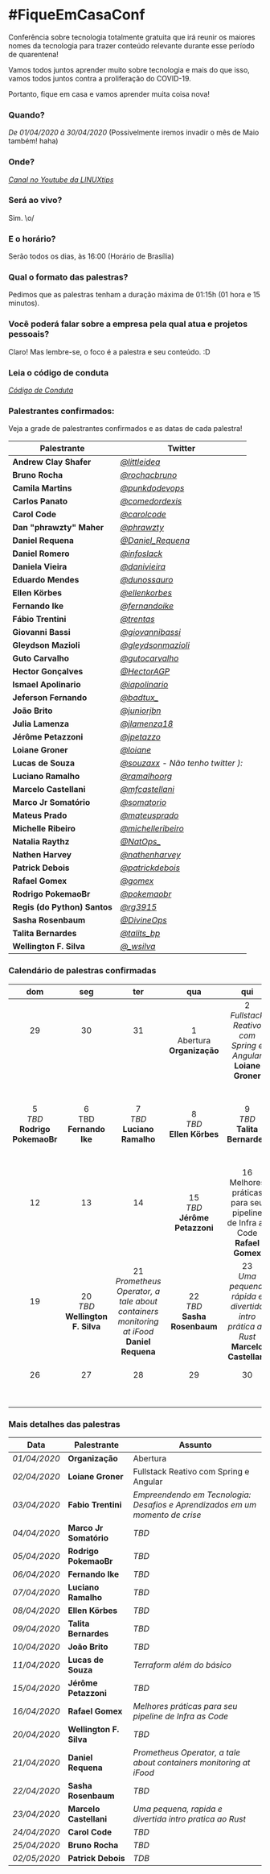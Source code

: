 # #FiqueEmCasaConf

Conferência sobre tecnologia totalmente gratuita que irá reunir os maiores nomes da tecnologia para trazer conteúdo relevante durante esse período de quarentena!

Vamos todos juntos aprender muito sobre tecnologia e mais do que isso, vamos todos juntos contra a proliferação do COVID-19.

Portanto, fique em casa e vamos aprender muita coisa nova!

### Quando? 
*De 01/04/2020 à 30/04/2020* (Possivelmente iremos invadir o mês de Maio também! haha)

### Onde?
*[Canal no Youtube da LINUXtips](https://youtube.com/linuxtips)*

### Será ao vivo?
Sim. \o/

### E o horário?
Serão todos os dias, às 16:00 (Horário de Brasília)

### Qual o formato das palestras?
Pedimos que as palestras tenham a duração máxima de 01:15h (01 hora e 15 minutos).

### Você poderá falar sobre a empresa pela qual atua e projetos pessoais?
Claro! Mas lembre-se, o foco é a palestra e seu conteúdo. :D

### Leia o código de conduta
*[Código de Conduta](https://github.com/linuxtips/FiqueEmCasaConf/blob/master/codigodeconduta.md)*

### Palestrantes confirmados:
Veja a grade de palestrantes confirmados e as datas de cada palestra!

Palestrante | Twitter 
--- | --- 
**Andrew Clay Shafer** | *[@littleidea](https://twitter.com/littleidea)* 
**Bruno Rocha** | *[@rochacbruno](https://twitter.com/rochacbruno)* 
**Camila Martins** | *[@punkdodevops](https://twitter.com/punkdodevops)* 
**Carlos Panato** | *[@comedordexis](https://twitter.com/comedordexis)* 
**Carol Code** | *[@carolcode](https://twitter.com/carolcode)* 
**Dan "phrawzty" Maher** | *[@phrawzty](https://twitter.com/phrawzty)* 
**Daniel Requena** | *[@Daniel_Requena](https://twitter.com/Daniel_Requena)*
**Daniel Romero** | *[@infoslack](https://twitter.com/infoslack)* 
**Daniela Vieira** | *[@danivieira](https://twitter.com/danivieira)* 
**Eduardo Mendes** | *[@dunossauro](https://twitter.com/dunossauro)* 
**Ellen Körbes** | *[@ellenkorbes](https://twitter.com/ellenkorbes)* 
**Fernando Ike** | *[@fernandoike](https://twitter.com/fernandoike)* 
**Fábio Trentini** | *[@trentas](https://twitter.com/trentas)* 
**Giovanni Bassi** | *[@giovannibassi](https://twitter.com/giovannibassi)* 
**Gleydson Mazioli** | *[@gleydsonmazioli](https://twitter.com/gleydsonmazioli)* 
**Guto Carvalho** | *[@gutocarvalho](https://twitter.com/gutocarvalho)* 
**Hector Gonçalves** | *[@HectorAGP](https://twitter.com/HectorAGP)* 
**Ismael Apolinario** | *[@iapolinario](https://twitter.com/iapolinario)* 
**Jeferson Fernando** | *[@badtux_](https://twitter.com/badtux_)* 
**João Brito** | *[@juniorjbn](https://twitter.com/juniorjbn)* 
**Julia Lamenza** | *[@jlamenza18](https://twitter.com/jlamenza18)* 
**Jérôme Petazzoni** | *[@jpetazzo](https://twitter.com/jpetazzo)* 
**Loiane Groner** | *[@loiane](https://twitter.com/loiane)*
**Lucas de Souza** | *[@souzaxx](https://www.instagram.com/souzaxx/) - Não tenho twitter ):*
**Luciano Ramalho** | *[@ramalhoorg](https://twitter.com/ramalhoorg)*
**Marcelo Castellani** | *[@mfcastellani](https://twitter.com/mfcastellani)*
**Marco Jr Somatório** | *[@somatorio](https://twitter.com/somatorio)* 
**Mateus Prado** | *[@mateusprado](https://twitter.com/mateusprado)* 
**Michelle Ribeiro** | *[@michelleribeiro](https://twitter.com/michelleribeiro)* 
**Natalia Raythz** | *[@NatOps_](https://twitter.com/NatOps_)* 
**Nathen Harvey** | *[@nathenharvey](https://twitter.com/nathenharvey)*
**Patrick Debois** | *[@patrickdebois](https://twitter.com/patrickdebois)*
**Rafael Gomex** | *[@gomex](https://twitter.com/gomex)* 
**Rodrigo PokemaoBr** | *[@pokemaobr](https://twitter.com/pokemaobr)* 
**Regis (do Python) Santos** | *[@rg3915](https://twitter.com/rg3915)* 
**Sasha Rosenbaum** | *[@DivineOps](https://twitter.com/DivineOps)* 
**Talita Bernardes** | *[@talits_bp](https://twitter.com/talits_bp)* 
**Wellington F. Silva** | *[@_wsilva](https://twitter.com/_wsilva)*

### Calendário de palestras confirmadas

 dom | seg | ter | qua | qui | sex | sab 
:---:|:---:|:---:|:---:|:---:|:---:|:---:
29<br><br><br>|30<br><br><br>|31<br><br><br>|1<br>Abertura<br>**Organização**|2<br>*Fullstack Reativo com Spring e Angular*<br>**Loiane Groner**|3<br>*TBD*<br>**Fábio Trentini**|4<br>*TBD*<br>**Marco Jr Somatório**<br>|
5<br>*TBD*<br>**Rodrigo PokemaoBr**|6<br>TBD<br>**Fernando Ike**<br>|7<br>*TBD*<br>**Luciano Ramalho**|8<br>*TBD*<br>**Ellen Körbes**|9<br>*TBD*<br>**Talita Bernardes**|10<br>*TBD*<br>**João Brito**|11<br>*Terraform além do básico*<br>**Lucas de Souza**<br><br><br>
12<br><br><br>|13<br><br><br>|14<br><br><br>|15<br>*TBD*<br>**Jérôme Petazzoni**|16<br>Melhores práticas para seu pipeline de Infra as Code<br>**Rafael Gomex**|17<br><br><br>|18<br><br><br>
19<br><br><br>|20<br>*TBD*<br>**Wellington F. Silva**|21<br>*Prometheus Operator, a tale about containers monitoring at iFood*<br>**Daniel Requena**|22<br>*TBD*<br>**Sasha Rosenbaum**|23<br>*Uma pequena, rápida e divertida intro prática ao Rust*<br>**Marcelo Castellani**|24<br>*TBD*<br>**Carol Code**|25<br>*TBD*<br>**Bruno Rocha**
26<br><br><br>|27<br><br><br>|28<br><br><br>|29<br><br><br>|30<br><br><br>|1<br><br><br>|2<br>*TBD*<br>**Patrick Debois**

### Mais detalhes das palestras

Data | Palestrante | Assunto
--- | --- | ---
*01/04/2020* | **Organização** | Abertura
*02/04/2020* | **Loiane Groner** | Fullstack Reativo com Spring e Angular
*03/04/2020* | **Fabio Trentini** | *Empreendendo em Tecnologia: Desafios e Aprendizados em um momento de crise*
*04/04/2020* | **Marco Jr Somatório** | *TBD*
*05/04/2020* | **Rodrigo PokemaoBr** | *TBD*
*06/04/2020* | **Fernando Ike** | *TBD*
*07/04/2020* | **Luciano Ramalho** | *TBD*
*08/04/2020* | **Ellen Körbes** | *TBD*
*09/04/2020* | **Talita Bernardes** | *TBD*
*10/04/2020* | **João Brito** | *TBD*
*11/04/2020* | **Lucas de Souza** | *Terraform além do básico*
*15/04/2020* | **Jérôme Petazzoni** | *TBD*
*16/04/2020* | **Rafael Gomex** | *Melhores práticas para seu pipeline de Infra as Code*
*20/04/2020* | **Wellington F. Silva** | *TBD*
*21/04/2020* | **Daniel Requena** | *Prometheus Operator, a tale about containers monitoring at iFood*
*22/04/2020* | **Sasha Rosenbaum** | *TBD*
*23/04/2020* | **Marcelo Castellani** | *Uma pequena, rapida e divertida intro pratica ao Rust*
*24/04/2020* | **Carol Code** | *TBD*
*25/04/2020* | **Bruno Rocha** | *TBD*
*02/05/2020* | **Patrick Debois** | *TDB*
